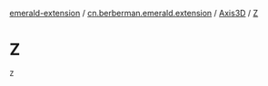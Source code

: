 [emerald-extension](../../index.md) / [cn.berberman.emerald.extension](../index.md) / [Axis3D](index.md) / [Z](.)

# Z

`Z`